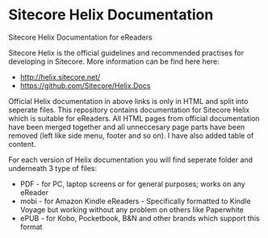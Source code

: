 # Sitecore Helix Documentation
Sitecore Helix Documentation for eReaders

Sitecore Helix is the official guidelines and recommended practises for developing in Sitecore.
More information can be find here here:
- http://helix.sitecore.net/
- https://github.com/Sitecore/Helix.Docs

Official Helix documentation in above links is only in HTML and split into seperate files.
This repository contains documentation for Sitecore Helix which is suitable for eReaders.
All HTML pages from official documentation have been merged together and all unneccesary page parts have been removed (left like side menu, footer and so on). I have also added table of content.

For each version of Helix documentation you will find seperate folder and underneath 3 type of files:
- PDF - for PC, laptop screens or for general purposes; works on any eReader
- mobi - for Amazon Kindle eReaders - Specifically formatted to Kindle Voyage but working without any problem on others like Paperwhite
- ePUB - for Kobo, Pocketbook, B&N and other brands which support this format
